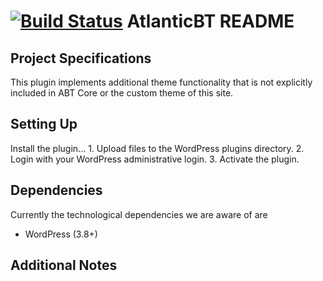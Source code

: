 [![Build Status](https://travis-ci.org/wp-cli/sample-plugin.png?branch=master)](https://travis-ci.org/wp-cli/sample-plugin)
AtlanticBT README
=================


Project Specifications
----------------------

This plugin implements additional theme functionality that is not explicitly included in ABT Core or the custom theme of this site.

Setting Up
-------------

Install the plugin...
	1. Upload files to the WordPress plugins directory.
	2. Login with your WordPress administrative login.
	3. Activate the plugin.



Dependencies
------------

Currently the technological dependencies we are aware of are
* WordPress (3.8+)


Additional Notes
----------------
